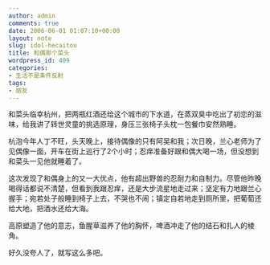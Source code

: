 ```yaml
---
author: admin
comments: true
date: 2006-06-01 01:07:10+00:00
layout: note
slug: idol-hecaitou
title: 和偶那个菜头
wordpress_id: 409
categories:
- 生活不是条件反射
tags:
- 朋友
---
```


和菜头临幸杭州，把两瓶红酒还给这个城市的下水道，在蒸双臭中吃出了初恋的滋味，给我讲了转世灵童的挑选原理，身压三张椅子头枕一包餐巾安然熟睡。

杭泡今年人丁不旺，头天晚上，接待偶像的只有阿吴和我；次日晚，兰心老师为了见偶像一面，开车在街上巡行了2个小时；忍痒准备好跟和偶大喝一场，但没想到和菜头一见他就睡着了。

这次发现了和偶身上的又一大优点，他有超出野兽的忍耐力和自制力。尽管他昨晚喝得话都说不清楚，但看到我跟忍痒，还是大步流星地走过来；坚定有力地跟兰心握手；宛若处子般睡到椅子上去，不哭也不闹；镇定自若地走到厕所里，把葡萄还给大地，把酒水还给大海。

高原塑造了他的意志，鱼腥草滋养了他的胸怀，啤酒冲走了他的结石和扎人的棱角。

好久没夸人了，就写这么多吧。
